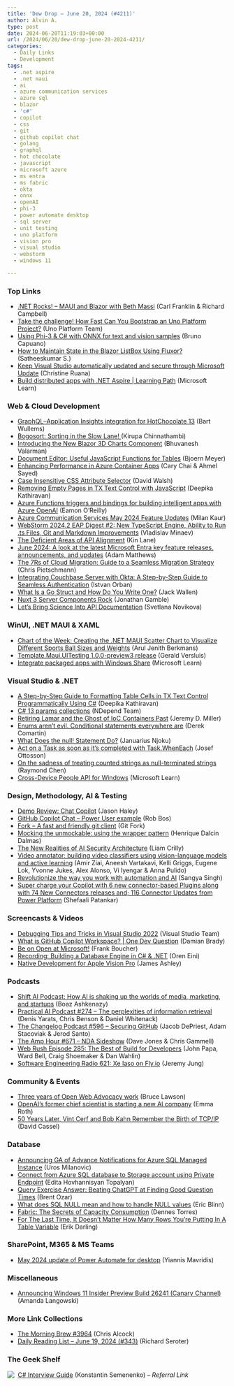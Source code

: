 ```yaml
---
title: 'Dew Drop – June 20, 2024 (#4211)'
author: Alvin A.
type: post
date: 2024-06-20T11:19:03+00:00
url: /2024/06/20/dew-drop-june-20-2024-4211/
categories:
  - Daily Links
  - Development
tags:
  - .net aspire
  - .net maui
  - ai
  - azure communication services
  - azure sql
  - blazor
  - 'c#'
  - copilot
  - css
  - git
  - github copilot chat
  - golang
  - graphql
  - hot chocolate
  - javascript
  - microsoft azure
  - ms entra
  - ms fabric
  - okta
  - onnx
  - openAI
  - phi-3
  - power automate desktop
  - sql server
  - unit testing
  - uno platform
  - vision pro
  - visual studio
  - webstorm
  - windows 11

---
```

### <a name="top"></a>Top Links

  * <a href="https://www.spreaker.com/episode/maui-and-blazor-with-beth-massi--60444507" target="_blank" rel="noopener">.NET Rocks! &#8211; MAUI and Blazor with Beth Massi</a> (Carl Franklin & Richard Campbell)
  * <a href="https://platform.uno/blog/can-you-beat-the-clock/" target="_blank" rel="noopener">Take the challenge! How Fast Can You Bootstrap an Uno Platform Project?</a> (Uno Platform Team)
  * <a href="https://devblogs.microsoft.com/dotnet/using-phi3-csharp-with-onnx-for-text-and-vision-samples-md/" target="_blank" rel="noopener">Using Phi-3 & C# with ONNX for text and vision samples</a> (Bruno Capuano)
  * <a href="https://www.syncfusion.com/blogs/post/maintain-state-blazor-listbox-fluxor?utm_source=alvinashcraft&utm_medium=email&utm_campaign=alvinashcraft_blog_edmjun24" target="_blank" rel="noopener">How to Maintain State in the Blazor ListBox Using Fluxor?</a> (Satheeskumar S.)
  * <a href="https://devblogs.microsoft.com/visualstudio/automatically-install-visual-studio-security-updates-through-microsoft-update/" target="_blank" rel="noopener">Keep Visual Studio automatically updated and secure through Microsoft Update</a> (Christine Ruana)
  * <a href="https://learn.microsoft.com/training/paths/dotnet-aspire/" target="_blank" rel="noopener">Build distributed apps with .NET Aspire | Learning Path</a> (Microsoft Learn)



### <a name="web"></a>Web & Cloud Development

  * <a href="https://bartwullems.blogspot.com/2024/06/graphqlapplication-insights-integration.html" target="_blank" rel="noopener">GraphQL–Application Insights integration for HotChocolate 13</a> (Bart Wullems)
  * <a href="https://forum.kirupa.com/t/bogosort-sorting-in-the-slow-lane/667672" target="_blank" rel="noopener">Bogosort: Sorting in the Slow Lane! </a> (Kirupa Chinnathambi)
  * <a href="https://www.syncfusion.com/blogs/post/blazor-3d-charts-component?utm_source=alvinashcraft&utm_medium=email&utm_campaign=alvinashcraft_blog_edmjun24" target="_blank" rel="noopener">Introducing the New Blazor 3D Charts Component</a> (Bhuvanesh Valarman)
  * <a href="https://www.textcontrol.com/blog/2024/06/19/document-editor-useful-javascript-functions-for-tables/" target="_blank" rel="noopener">Document Editor: Useful JavaScript Functions for Tables</a> (Bjoern Meyer)
  * <a href="https://techcommunity.microsoft.com/t5/apps-on-azure-blog/enhancing-performance-in-azure-container-apps/ba-p/4171138" target="_blank" rel="noopener">Enhancing Performance in Azure Container Apps</a> (Cary Chai & Ahmel Sayed)
  * <a href="https://davidwalsh.name/css-attribute-case" target="_blank" rel="noopener">Case Insensitive CSS Attribute Selector</a> (David Walsh)
  * <a href="https://www.textcontrol.com/blog/2024/06/19/removing-empty-pages-in-tx-textcontrol-with-javascript/" target="_blank" rel="noopener">Removing Empty Pages in TX Text Control with JavaScript</a> (Deepika Kathiravan)
  * <a href="https://techcommunity.microsoft.com/t5/apps-on-azure-blog/azure-functions-triggers-and-bindings-for-building-intelligent/ba-p/4164385" target="_blank" rel="noopener">Azure Functions triggers and bindings for building intelligent apps with Azure OpenAI</a> (Eamon O&#8217;Reilly)
  * <a href="https://techcommunity.microsoft.com/t5/azure-communication-services/azure-communication-services-may-2024-feature-updates/ba-p/4171157" target="_blank" rel="noopener">Azure Communication Services May 2024 Feature Updates</a> (Milan Kaur)
  * <a href="https://blog.jetbrains.com/webstorm/2024/06/webstorm-2024-2-eap2/" target="_blank" rel="noopener">WebStorm 2024.2 EAP Digest #2: New TypeScript Engine, Ability to Run .ts Files, Git and Markdown Improvements</a> (Vladislav Minaev)
  * <a href="http://apievangelist.com/2024/06/19/the-deficient-areas-of-api-alignment/" target="_blank" rel="noopener">The Deficient Areas of API Alignment</a> (Kin Lane)
  * <a href="https://devblogs.microsoft.com/identity/eng-connect-jun-24/" target="_blank" rel="noopener">June 2024: A look at the latest Microsoft Entra key feature releases, announcements, and updates</a> (Adam Matthews)
  * <a href="https://build5nines.com/the-7rs-of-cloud-migration-guide-to-a-seamless-migration-strategy/" target="_blank" rel="noopener">The 7Rs of Cloud Migration: Guide to a Seamless Migration Strategy</a> (Chris Pietschmann)
  * <a href="https://www.couchbase.com/blog/integrate-couchbase-okta-authentication/" target="_blank" rel="noopener">Integrating Couchbase Server with Okta: A Step-by-Step Guide to Seamless Authentication</a> (Istvan Orban)
  * <a href="https://thenewstack.io/what-is-a-go-struct-and-how-do-you-write-one/" target="_blank" rel="noopener">What Is a Go Struct and How Do You Write One?</a> (Jack Wallen)
  * <a href="https://www.telerik.com/blogs/nuxt-3-server-components-rock" target="_blank" rel="noopener">Nuxt 3 Server Components Rock</a> (Jonathan Gamble)
  * <a href="https://blog.jetbrains.com/writerside/2024/06/let-s-bring-science-into-api-documentation/" target="_blank" rel="noopener">Let’s Bring Science Into API Documentation</a> (Svetlana Novikova)



### <a name="silverlight"></a>WinUI, .NET MAUI & XAML

  * <a href="https://www.syncfusion.com/blogs/post/dotnet-maui-scatter-chart-sports-ball?utm_source=alvinashcraft&utm_medium=email&utm_campaign=alvinashcraft_blog_edmjun24" target="_blank" rel="noopener">Chart of the Week: Creating the .NET MAUI Scatter Chart to Visualize Different Sports Ball Sizes and Weights</a> (Arul Jenith Berkmans)
  * <a href="https://www.nuget.org/packages/Template.Maui.UITesting" target="_blank" rel="noopener">Template.Maui.UITesting 1.0.0-preview3 release</a> (Gerald Versluis)
  * <a href="https://learn.microsoft.com/windows/apps/develop/windows-integration/integrate-sharesheet-packaged" target="_blank" rel="noopener">Integrate packaged apps with Windows Share</a> (Microsoft Learn)



### <a name="dotnet"></a>Visual Studio & .NET

  * <a href="https://www.textcontrol.com/blog/2024/06/19/a-step-by-step-guide-to-formatting-table-cells-in-tx-text-control-programmatically-using-c-sharp/" target="_blank" rel="noopener">A Step-by-Step Guide to Formatting Table Cells in TX Text Control Programmatically Using C#</a> (Deepika Kathiravan)
  * <a href="https://blog.ndepend.com/c-13-params-collections/" target="_blank" rel="noopener">C# 13 params collections</a> (NDepend Team)
  * <a href="https://jeremydmiller.com/2024/06/19/retiring-lamar-and-the-ghost-of-ioc-containers-past/" target="_blank" rel="noopener">Retiring Lamar and the Ghost of IoC Containers Past</a> (Jeremy D. Miller)
  * <a href="https://codeopinion.com/enums-arent-evil-conditional-statements-everywhere-are/" target="_blank" rel="noopener">Enums aren’t evil. Conditional statements everywhere are</a> (Derek Comartin)
  * <a href="https://code-maze.com/csharp-null-statement/" target="_blank" rel="noopener">What Does the null! Statement Do?</a> (Januarius Njoku)
  * <a href="https://josef.codes/act-on-a-task-as-soon-as-its-completed-with-task-wheneach/" target="_blank" rel="noopener">Act on a Task as soon as it&#8217;s completed with Task.WhenEach</a> (Josef Ottosson)
  * <a href="https://devblogs.microsoft.com/oldnewthing/20240619-00/?p=109915" target="_blank" rel="noopener">On the sadness of treating counted strings as null-terminated strings</a> (Raymond Chen)
  * <a href="https://learn.microsoft.com/windows/apps/develop/windows-integration/cross-device-people-api" target="_blank" rel="noopener">Cross-Device People API for Windows</a> (Microsoft Learn)



### <a name="design"></a>Design, Methodology, AI & Testing

  * <a href="https://jasonhaley.com/2024/06/18/chat-copilot/" target="_blank" rel="noopener">Demo Review: Chat Copilot</a> (Jason Haley)
  * <a href="https://devopsjournal.io/blog/2024/06/19/GitHub-Copilot-Chat-Power-User" target="_blank" rel="noopener">GitHub Copilot Chat &#8211; Power User example</a> (Rob Bos)
  * <a href="https://www.git-fork.com/" target="_blank" rel="noopener">Fork &#8211; A fast and friendly git client</a> (Git Fork)
  * <a href="https://intodot.net/mocking-the-unmockable-using-the-wrapper-pattern/?utm_source=rss&utm_medium=rss&utm_campaign=mocking-the-unmockable-using-the-wrapper-pattern" target="_blank" rel="noopener">Mocking the unmockable: using the wrapper pattern</a> (Henrique Dalcin Dalmas)
  * <a href="https://thenewstack.io/the-new-realities-of-ai-security-architecture/" target="_blank" rel="noopener">The New Realities of AI Security Architecture</a> (Liam Crilly)
  * <a href="https://netflixtechblog.com/video-annotator-building-video-classifiers-using-vision-language-models-and-active-learning-8ebdda0b2db4?source=rss----2615bd06b42e---4" target="_blank" rel="noopener">Video annotator: building video classifiers using vision-language models and active learning</a> (Amir Ziai, Aneesh Vartakavi, Kelli Griggs, Eugene Lok, Yvonne Jukes, Alex Alonso, Vi Iyengar & Anna Pulido)
  * <a href="https://www.microsoft.com/en-us/power-platform/blog/power-automate/revolutionize-the-way-you-work-with-automation-and-ai/" target="_blank" rel="noopener">Revolutionize the way you work with automation and AI</a> (Sangya Singh)
  * <a href="https://www.microsoft.com/en-us/power-platform/blog/power-automate/super-charge-your-copilot-with-6-new-connector-based-plugins-along-with-74-new-connectors-releases-and-116-connector-updates-from-power-platform/" target="_blank" rel="noopener">Super charge your Copilot with 6 new connector-based Plugins along with 74 New Connectors releases and; 116 Connector Updates from Power Platform</a> (Shefaali Patankar)



### <a name="videos"></a>Screencasts & Videos

  * <a href="http://www.youtube.com/watch?v=y0xiqlG0vfA" target="_blank" rel="noopener">Debugging Tips and Tricks in Visual Studio 2022</a> (Visual Studio Team)
  * <a href="http://www.youtube.com/watch?v=D2pjHwj3oaE" target="_blank" rel="noopener">What is GitHub Copilot Workspace? | One Dev Question</a> (Damian Brady)
  * <a href="http://www.youtube.com/watch?v=OdG-0Ioy8Hc" target="_blank" rel="noopener">Be on Open at Microsoft!</a> (Frank Boucher)
  * <a href="https://ayende.com/blog/201217-A/recording-building-a-database-engine-in-c-net?Key=7886276f-7ae5-4c05-8418-d01e20ab4e3a" target="_blank" rel="noopener">Recording: Building a Database Engine in C# & .NET</a> (Oren Eini)
  * <a href="https://www.youtube.com/watch?app=desktop&v=SOD24Jd_aqk&ab_channel=AWE" target="_blank" rel="noopener">Native Development for Apple Vision Pro</a> (James Ashley)



### <a name="podcasts"></a>Podcasts

  * <a href="https://www.geekwire.com/2024/shift-ai-podcast-how-ai-is-shaking-up-the-worlds-of-media-marketing-and-startups/" target="_blank" rel="noopener">Shift AI Podcast: How AI is shaking up the worlds of media, marketing, and startups</a> (Boaz Ashkenazy)
  * <a href="https://changelog.com/practicalai/274" target="_blank" rel="noopener">Practical AI Podcast #274 &#8211; The perplexities of information retrieval</a> (Denis Yarats, Chris Benson & Daniel Whitenack)
  * <a href="https://changelog.com/podcast/596" target="_blank" rel="noopener">The Changelog Podcast #596 &#8211; Securing GitHub</a> (Jacob DePriest, Adam Stacoviak & Jerod Santo)
  * <a href="https://theamphour.com/671-nda-sideshow/" target="_blank" rel="noopener">The Amp Hour #671 – NDA Sideshow</a> (Dave Jones & Chris Gammell)
  * <a href="https://www.webrush.io/episodes/episode-285-the-best-of-build-for-developers" target="_blank" rel="noopener">Web Rush Episode 285: The Best of Build for Developers</a> (John Papa, Ward Bell, Craig Shoemaker & Dan Wahlin)
  * <a href="https://se-radio.net/2024/06/se-radio-621-xe-iaso-on-fly-io/" target="_blank" rel="noopener">Software Engineering Radio 621: Xe Iaso on Fly.io</a> (Jeremy Jung)



### <a name="events"></a>Community & Events

  * <a href="https://brucelawson.co.uk/2024/three-years-of-open-web-advocacy-work/" target="_blank" rel="noopener">Three years of Open Web Advocacy work</a> (Bruce Lawson)
  * <a href="https://www.theverge.com/2024/6/19/24181870/openai-former-chief-scientist-ilya-sutskever-ssi-safe-superintelligence" target="_blank" rel="noopener">OpenAI’s former chief scientist is starting a new AI company</a> (Emma Roth)
  * <a href="https://thenewstack.io/50-years-later-vint-cerf-and-bob-kahn-remember-the-birth-of-tcp-ip/" target="_blank" rel="noopener">50 Years Later, Vint Cerf and Bob Kahn Remember the Birth of TCP/IP</a> (David Cassel)



### <a name="sql"></a>Database

  * <a href="https://techcommunity.microsoft.com/t5/azure-sql-blog/announcing-ga-of-advance-notifications-for-azure-sql-managed/ba-p/4171497" target="_blank" rel="noopener">Announcing GA of Advance Notifications for Azure SQL Managed Instance</a> (Uros Milanovic)
  * <a href="https://techcommunity.microsoft.com/t5/azure-database-support-blog/connect-from-azure-sql-database-to-storage-account-using-private/ba-p/4106814" target="_blank" rel="noopener">Connect from Azure SQL database to Storage account using Private Endpoint</a> (Edita Hovhannisyan Topalyan)
  * <a href="https://www.brentozar.com/archive/2024/06/query-exercise-answer-beating-chatgpt-at-finding-good-question-times/" target="_blank" rel="noopener">Query Exercise Answer: Beating ChatGPT at Finding Good Question Times</a> (Brent Ozar)
  * <a href="https://www.mssqltips.com/sqlservertip/8026/sql-null-meaning-and-how-to-handle-null-values/" target="_blank" rel="noopener">What does SQL NULL mean and how to handle NULL values</a> (Eric Blinn)
  * <a href="https://www.red-gate.com/simple-talk/blogs/fabric-the-secrets-of-capacity-consumption/" target="_blank" rel="noopener">Fabric: The Secrets of Capacity Consumption</a> (Dennes Torres)
  * <a href="https://erikdarling.com/for-the-last-time-it-doesnt-matter-how-many-rows-youre-putting-in-a-table-variable/" target="_blank" rel="noopener">For The Last Time, It Doesn’t Matter How Many Rows You’re Putting In A Table Variable</a> (Erik Darling)



### <a name="sp"></a>SharePoint, M365 & MS Teams

  * <a href="https://www.microsoft.com/en-us/power-platform/blog/power-automate/may-2024-update-of-power-automate-for-desktop/" target="_blank" rel="noopener">May 2024 update of Power Automate for desktop</a> (Yiannis Mavridis)



### <a name="misc"></a>Miscellaneous

  * <a href="https://blogs.windows.com/windows-insider/2024/06/19/announcing-windows-11-insider-preview-build-26241-canary-channel/" target="_blank" rel="noopener">Announcing Windows 11 Insider Preview Build 26241 (Canary Channel)</a> (Amanda Langowski)



### <a name="links"></a>More Link Collections

  * <a href="https://blog.cwa.me.uk/2024/06/20/the-morning-brew-3964/" target="_blank" rel="noopener">The Morning Brew #3964</a> (Chris Alcock)
  * <a href="https://seroter.com/2024/06/19/daily-reading-list-june-19-2024-343/" target="_blank" rel="noopener">Daily Reading List – June 19, 2024 (#343)</a> (Richard Seroter)



### <a name="shelf"></a>The Geek Shelf

<a href="https://www.amazon.com/dp/1805120468/?tag=amavin-20" target="_blank" rel="noopener"><img decoding="async" align="left" style="margin: 0px 4px 0px 0px; border: 0px currentcolor; border-image: none; float: left; display: inline; background-image: none;" src="https://m.media-amazon.com/images/I/41qBeZF2x-L._SS135_.jpg" border="0" /></a>&nbsp;<a href="https://www.amazon.com/dp/1805120468/?tag=amavin-20" target="_blank" rel="noopener">C# Interview Guide</a> (Konstantin Semenenko) _&#8211; Referral Link_